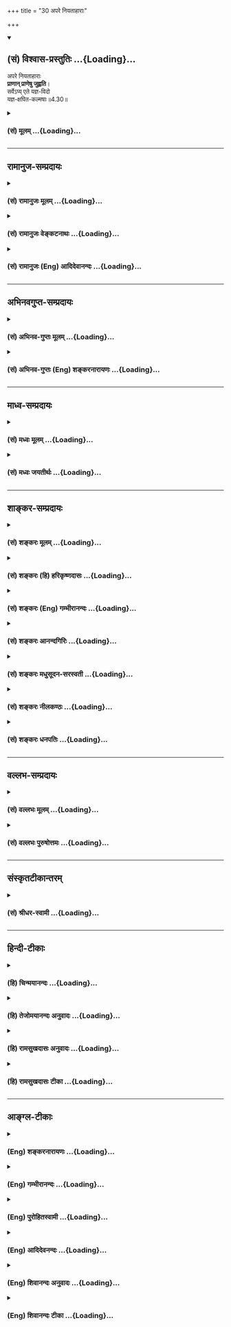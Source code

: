 +++
title = "30 अपरे नियताहाराः"

+++
<div class="js_include" newlevelforh1="2" title="(सं) विश्वास-प्रस्तुतिः" unfilled url="/purANam_vaiShNavam/mahAbhAratam/06-bhIShma-parva/03-bhagavad-gItA-parva/saMskRtam/vishvAsa-prastutiH/04_jnAna-yogaH_brahmArp/30_apare_niyatAhArAH.md">
<details open><summary><h2>(सं) विश्वास-प्रस्तुतिः ...{Loading}...</h2></summary>

अपरे नियताहाराः  
**प्राणान् प्राणेषु जुह्वति**।  
सर्वेऽप्य् एते यज्ञ-विदो  
यज्ञ-क्षपित-कल्मषाः॥4.30॥
</details>
</div>
<div class="js_include collapsed" newlevelforh1="3" title="(सं) मूलम्" unfilled url="/purANam_vaiShNavam/mahAbhAratam/06-bhIShma-parva/03-bhagavad-gItA-parva/saMskRtam/mUlam/04_jnAna-yogaH_brahmArp/30_apare_niyatAhArAH.md">
<details><summary><h3>(सं) मूलम् ...{Loading}...</h3></summary>

अपरे नियताहाराः प्राणान्प्राणेषु जुह्वति।  
सर्वेऽप्येते यज्ञविदो यज्ञक्षपितकल्मषाः।।4.30।।
</details>
</div>


_________________
## रामानुज-सम्प्रदायः
<div class="js_include collapsed" newlevelforh1="3" title="(सं) रामानुजः मूलम्" unfilled url="/purANam_vaiShNavam/mahAbhAratam/06-bhIShma-parva/03-bhagavad-gItA-parva/saMskRtam/rAmAnujaH/mUlam/04_jnAna-yogaH_brahmArp/30_apare_niyatAhArAH.md">
<details><summary><h3>(सं) रामानुजः मूलम् ...{Loading}...</h3></summary>

।।4.30।।**अपरे** कर्मयोगिनः प्राणायामेषु निष्ठां कुर्वन्ति। ते च
त्रिविधाः पूरकरेचककुम्भकभेदेन। **अपानेजुह्वति प्राणम्** इति पूरकः
**प्राणे अपानम्** इति रेचकः **प्राणापानगती रुद्ध्वा प्राणान् प्राणेषु
जुह्वति** इति कुम्भकः। प्राणायामपरेषु त्रिषु अपि अनुषज्यते **नियताहारा**
इति। द्रव्ययज्ञप्रभृतिप्राणायामपर्यन्तेषु कर्मयोगभेदेषु स्वसमीहितेषु
प्रवृत्ता एते सर्वेसहयज्ञैः प्रजाः सृष्ट्वा (गीता 3।10) इति
अभिहितमहायज्ञपूर्वकनित्यनैमित्तिककर्मरूपयज्ञविदः तन्निष्ठाः तत एव
क्षपितकल्मषाः।

</details>
</div>
<div class="js_include collapsed" newlevelforh1="3" title="(सं) रामानुजः वेङ्कटनाथः" unfilled url="/purANam_vaiShNavam/mahAbhAratam/06-bhIShma-parva/03-bhagavad-gItA-parva/saMskRtam/rAmAnujaH/venkaTanAthaH/04_jnAna-yogaH_brahmArp/30_apare_niyatAhArAH.md">
<details><summary><h3>(सं) रामानुजः वेङ्कटनाथः ...{Loading}...</h3></summary>

  
  
।।4.30।। किमेतेषामुच्चावचकर्मयोगभेदनिष्ठानां अवान्तरफलभेदोऽस्ति किं
प्राणायामनिष्ठानां यज्ञादिकं त्याज्यं इति शङ्काद्वयं निराक्रियते
सर्वेऽपीति श्लोकेन। स्वसमीहितेष्विति वचनादविशिष्टफलतया विकल्पे न्याय्ये
तत्तत्सामर्थ्याद्यनुसारिणी स्वेच्छैव हि विशेषनियामिकेति सूचितम्।
सामान्यस्य यज्ञशब्दस्य
असङ्कोचप्रदर्शनायसहयज्ञैरित्यादिकमुक्तम्। यज्ञक्षपितकल्मषाःयज्ञशिष्टामृतभुजः
इत्याभ्यांयज्ञशिष्टाशिनः सन्तो मुच्यन्ते सर्वकिल्बिषैः 3।13
इत्यादिप्रागुक्तप्रत्यभिज्ञानात्तत्प्रकरणे च यज्ञशिष्टाशनस्य
शरीरयात्रार्थत्वप्रपञ्चनात् तत्स्मरणायोक्तंयज्ञशिष्टामृतेन शरीरधारणं
कुर्वन्त एवेति। प्राणायामादिषु निष्ठावतामपि नित्यत्वादिना
यज्ञादिकमवश्यकार्यमित्यपि सिद्धम्। एवकारेण नैवंविधशरीरधारणादिव्यापार
आत्मावलोकनविरोधी किन्तूपयुक्त इत्यभिप्रेतम्। व्यापृता इति अन्यथा व्यापार
एवाशक्य इति भावः। ब्रह्मैव तेन गन्तव्यम् 4।24 इति
पूर्वव्याख्याततुल्यार्थत्वादुपसंहारस्थं सनातनं ब्रह्म यान्तीत्येतदपि
व्याख्यातम्।  
  

</details>
</div>
<div class="js_include collapsed" newlevelforh1="3" title="(सं) रामानुजः (Eng) आदिदेवानन्दः" unfilled url="/purANam_vaiShNavam/mahAbhAratam/06-bhIShma-parva/03-bhagavad-gItA-parva/saMskRtam/rAmAnujaH/english/AdidevAnandaH/04_jnAna-yogaH_brahmArp/30_apare_niyatAhArAH.md">
<details><summary><h3>(सं) रामानुजः (Eng) आदिदेवानन्दः ...{Loading}...</h3></summary>

4.29 - 4.30 Other Karma Yogins are devoted to the practice of breath control. They are of three types because of the differences in inhalation, exhalation and stoppage of breath. Puraka (inhalation) is that in which the inward breath is sacrificed in the outward breath.
Recaka (exhalation) is that when the outward breath is sacrificed in the inward breath. Kumbhaka (stoppage of breath) is that when the flow of both inward and outward breaths is stopped. The clause, restricting of diet, applies to all the three types of persons devoted to the control of breath. All these, according to their liking and capacity are engaged in performing the various kinds of Karma Yoga beginning from the sacrifice of material objects to the control of breath. They know and are devoted to sacrifices comprising obligatory and occasional rituals preceded by the performance of 'the great sacrifices'
(Panca-Maha-Yajna), as alluded to in 'Creating men along with the sacrifices' (3.10). Because of this only, their sins are done away with.
Those who are engaged in Karma Yoga by sustaining their bodies only by the ambrosia of sacrificial remains will go to the eternal Brahman. 'Go to Brahman' here means realise the self which has Brahman for Its soul.

</details>
</div>


_________________
## अभिनवगुप्त-सम्प्रदायः
<div class="js_include collapsed" newlevelforh1="3" title="(सं) अभिनव-गुप्तः मूलम्" unfilled url="/purANam_vaiShNavam/mahAbhAratam/06-bhIShma-parva/03-bhagavad-gItA-parva/saMskRtam/abhinava-guptaH/mUlam/04_jnAna-yogaH_brahmArp/30_apare_niyatAhArAH.md">
<details><summary><h3>(सं) अभिनव-गुप्तः मूलम् ...{Loading}...</h3></summary>

।।4.29 4.30।। एवं द्रव्ययज्ञः तपोयज्ञो योगयज्ञश्चोक्तलक्षणाः।
स्वाध्यायज्ञानयज्ञाश्च ये ते संप्रति लक्ष्यन्ते अपाने इति। अपरे इति।
प्राणम् उदयमानं +++(N उदीयमानम्)+++ नादं +++(S omit नादम्)+++
प्रणवादिमात्रालयान्तम् अपाने अस्तं याति स्वानन्दान्तः प्रवेशात्मनि
जुह्वति इति पिण्डस्थैर्यात्मा स्वाध्यायः। शिष्यात्मना च नयानयग्रहणाय
केचिदस्तं यान्तम् उदी(द) यमाने संवेश्य तदेकीकारेण अपवर्गदानात्+++(S
अपवर्गात्)+++ आत्मनि शिष्यात्मनि च शोधनबोधनप्रवेशनयोजनरूपे स्वाध्याययज्ञे
+++(S N स्वाध्यायज्ञाने)+++ स्वपरानन्दमये प्रतिष्ठितमनसः। अत एव पूरकः
प्रथममुक्तः चरमं रेचकः। प्रथमेन च पादेन +++(N भागेन)+++ विषयभोगान्तर्मुखीकरणं
द्वितीयेन महाविदेहधारणाक्रमाद्विषयग्रहणाय निस्सरणं +++(N विसारणम्)+++
ध्वन्यते। अतश्च स्वाध्याययज्ञेभ्यो न अन्ये ज्ञानयज्ञाः। एत
एवोक्तव्यापारपरिशीलनावशपरिपूरितस्वात्मशिष्यात्ममनोरथाः द्वे अप्येते गती
निरुध्य आहारं विषयभोगात्मकं नियम्य प्राणान् सकलचित्तवृत्त्युदयान्
प्राणेषु परनिरानन्दोल्लासेषु जुह्वति कुंभकप्रशान्त्या अर्पयन्ति +++(S omits
अर्पयन्ति)+++। सर्वे चैते द्रव्ययज्ञात् प्रभृति ज्ञानयज्ञान्तं यज्ञस्य
तत्त्वज्ञाः तेनैव च क्षपितकल्मषाः समूलोन्मूलितभेदवासनामयमहामोहाः।

</details>
</div>
<div class="js_include collapsed" newlevelforh1="3" title="(सं) अभिनव-गुप्तः (Eng) शङ्करनारायणः" unfilled url="/purANam_vaiShNavam/mahAbhAratam/06-bhIShma-parva/03-bhagavad-gItA-parva/saMskRtam/abhinava-guptaH/english/shankaranArAyaNaH/04_jnAna-yogaH_brahmArp/30_apare_niyatAhArAH.md">
<details><summary><h3>(सं) अभिनव-गुप्तः (Eng) शङ्करनारायणः ...{Loading}...</h3></summary>

4.29-30 Apane etc. Apare etc. Prana (1st) : the arising one i.e., the
nada which has, as its end, that one where the first syllabic instance
of Pranava dissolves. Into the apana : into what sets down, and is of
the nature of entering inot the Svananda. They offer : Thus is the
svadhyaya of the nature of the firmness of the body is described. What
sets down, some \[sages\] established on what rises up, so that the
pupil's self (mind) may learn the processes of sending out and drawing
in \[the vital airs\]. By \[thus\] uniting these two, they bestow
emanciaption on their own Self and on the Self of the pupils; and they,
on that account, remain with their mind firmly established on the
svadhyaya-sacrifice full of Svananda (i.e., Nijananda) and Parananda - a
svadhyaya of the nature of examining, enlightening, entering and uniting
\[the prana nad apana\] in their own Self and in the Self of the pupils.
That is why the process of filling \[the vital air\] in has been first
mentioned; and the process of emptying the same out at the last.
Further, the process of the inward turning of the act of enjoying
objects, is suggested by the first arter of the verse (29), and by the
second arter the act of coming out for enjoying the objects through the
process of having the supreme state-of-bodylessness. Therefore, the
performers of the sacrifice of wisdom are not different from the
performers of the svadhyaya-sacrifice. The same sages have the desries
of their own and of their pupils fulfilled on account of their thorough
practice of the said activity; control both the said paths, restrict
their food viz., enjoyment of objects; and offer pranas into the pranas,
i.e, they offer, by means of the ietude at the stage of stopping \[the
vital air\], the rising of all the mental modifications into the
splendour of rising waves of Parananda and Nirananda. All these persons
know the truth (or nature) of hte sacrifices, starting from the
material-sacrifice upto the wisdom-sacrifice; only by that means they
have eradicated their sins; that is to say, they have uprooted the
mighty delusion with its roots, made of mental impressions of duality.

</details>
</div>


_________________
## माध्व-सम्प्रदायः
<div class="js_include collapsed" newlevelforh1="3" title="(सं) मध्वः मूलम्" unfilled url="/purANam_vaiShNavam/mahAbhAratam/06-bhIShma-parva/03-bhagavad-gItA-parva/saMskRtam/madhvaH/mUlam/04_jnAna-yogaH_brahmArp/30_apare_niyatAhArAH.md">
<details><summary><h3>(सं) मध्वः मूलम् ...{Loading}...</h3></summary>

।।4.30 4.31।। नियताहारत्वेनैव प्राणशोषात्प्राणान् प्राणेषु जुह्वति।
यच्छेद्वाङ्मनसी प्राज्ञः कठ.3।13 इत्यादिश्रुत्युक्तप्रकारेण वा। अन्यदपि
ग्रन्थान्तरे सिद्धम्। यदस्याल्पाशनं तेन प्राणाः प्राणेषु वै हुताः इति।

</details>
</div>
<div class="js_include collapsed" newlevelforh1="3" title="(सं) मध्वः जयतीर्थः" unfilled url="/purANam_vaiShNavam/mahAbhAratam/06-bhIShma-parva/03-bhagavad-gItA-parva/saMskRtam/madhvaH/jayatIrthaH/04_jnAna-yogaH_brahmArp/30_apare_niyatAhArAH.md">
<details><summary><h3>(सं) मध्वः जयतीर्थः ...{Loading}...</h3></summary>

।।4.30 4.31।। अपरे नियत इत्यत्र प्राणानां प्राणेषु कीदृशो होमः
नियताहारत्वस्य कथं तत्रोपयोगः इत्यत आह **नियते**ति।
प्राणशोषादिन्द्रियवृत्तीनां वृत्तिमत्त्विन्द्रियेषु
सङ्कोचाज्जुह्वतीत्युच्यत इति शेषः। एवशब्देन श्रोत्रादीनीत्यतो भेदं
दर्शयति। तत्र प्रत्याहारेणात्र नियताहारत्वेनेति। प्राणनित्यादिकं
प्रकारान्तरेण व्याचष्टे **यच्छेदि**ति। वाग्वाचं मनसि यच्छेत्। तन्नियतां
ध्यायेत् अवराणामिन्द्रियदेवतानां उत्तमेन्द्रियदेवतानियतत्वचिन्तनं
प्रकारार्थः। वा प्राणानां प्राणेषु होम इति शेषः। अस्मिन्पक्षे नियताहार
इति पृथक् यज्ञो ज्ञातव्यः। इदमेवास्तु व्याख्यानं श्रौतत्वात्किं
पूर्वेणेत्यत आह **अन्यदपी**ति।

</details>
</div>


_________________
## शाङ्कर-सम्प्रदायः
<div class="js_include collapsed" newlevelforh1="3" title="(सं) शङ्करः मूलम्" unfilled url="/purANam_vaiShNavam/mahAbhAratam/06-bhIShma-parva/03-bhagavad-gItA-parva/saMskRtam/shankaraH/mUlam/04_jnAna-yogaH_brahmArp/30_apare_niyatAhArAH.md">
<details><summary><h3>(सं) शङ्करः मूलम् ...{Loading}...</h3></summary>

।।4.30।। **अपरे नियताहाराः** नियतः परिमितः आहारः येषां ते नियताहाराः
सन्तः **प्राणान्** वायुभेदान् **प्राणेषु** एव **जुह्वति** यस्य यस्य
वायोः जयः क्रियते इतरान् वायुभेदान् तस्मिन् तस्मिन् जुह्वति ते तत्र
प्रविष्टा इव भवन्ति। **सर्वेऽपि एते यज्ञविदः यज्ञक्षपितकल्मषाः** यज्ञैः
यथोक्तैः क्षपितः नाशितः कल्मषो येषां ते यज्ञक्षपितकल्मषाः।। एवं यथोक्तान्
यज्ञान् निर्वर्त्य

</details>
</div>
<div class="js_include collapsed" newlevelforh1="3" title="(सं) शङ्करः (हि) हरिकृष्णदासः" unfilled url="/purANam_vaiShNavam/mahAbhAratam/06-bhIShma-parva/03-bhagavad-gItA-parva/saMskRtam/shankaraH/hindI/harikRShNadAsaH/04_jnAna-yogaH_brahmArp/30_apare_niyatAhArAH.md">
<details><summary><h3>(सं) शङ्करः (हि) हरिकृष्णदासः ...{Loading}...</h3></summary>

।।4.30।। तथा अन्य कितने ही नियताहारी अर्थात् जिनका आहार नियमित किया हुआ
है ऐसे परिमित भोजन करनेवाले प्राणोंको यानी वायुके भिन्नभिन्न भेदोंको
प्राणोंमें ही हवन किया करते हैं। भाव यह है कि वे जिसजिस वायुको जीत लेते
हैं उसीमें वायुके दूसरे भेदोंको हवन कर देते हैं यानी वे सब वायुभेद उसमें
विलीनसे हो जाते हैं। ये सभी पुरुष यज्ञोंको जाननेवाले और यज्ञोंद्वारा
निष्पाप हो गये होते हैं अर्थात् उपर्युक्त यज्ञोंद्वारा जिनके सब पाप नष्ट
हो गये हैं वे यज्ञक्षपितकल्मष कहलाते हैं।

</details>
</div>
<div class="js_include collapsed" newlevelforh1="3" title="(सं) शङ्करः (Eng) गम्भीरानन्दः" unfilled url="/purANam_vaiShNavam/mahAbhAratam/06-bhIShma-parva/03-bhagavad-gItA-parva/saMskRtam/shankaraH/english/gambhIrAnandaH/04_jnAna-yogaH_brahmArp/30_apare_niyatAhArAH.md">
<details><summary><h3>(सं) शङ्करः (Eng) गम्भीरानन्दः ...{Loading}...</h3></summary>

4.30 Besides, apare, others; niyata-aharah, having their food regulated;
juhvati, offer; pranan, the vital forces, the different kinds of vital
forces; pranesu, in the vital forces themselves. Whichever function of
the vital forces is brought under control, in it they offer the other
functions. These latter become, as it were, merged in the former. Sarve
api, all; of ete, them; yajna-vidah, are knowers of the sacrifice; and
yajna-ksapita-kamasah, have their sins destroyed by the sacrifices as
mentioned above. After accomplishing the above-mentioned sacrifices,

</details>
</div>
<div class="js_include collapsed" newlevelforh1="3" title="(सं) शङ्करः आनन्दगिरिः" unfilled url="/purANam_vaiShNavam/mahAbhAratam/06-bhIShma-parva/03-bhagavad-gItA-parva/saMskRtam/shankaraH/AnandagiriH/04_jnAna-yogaH_brahmArp/30_apare_niyatAhArAH.md">
<details><summary><h3>(सं) शङ्करः आनन्दगिरिः ...{Loading}...</h3></summary>

।।4.30।। प्राणापानयोर्गती श्वासप्रश्वासौ निरुध्य किं
कुर्वन्तीत्यपेक्षायामाह **किञ्चेति।** प्राणापानगतिनिरोधरूपं कुम्भकं
कृत्वा पुनःपुनर्वायुजयं कुर्वन्तीत्यर्थः। आहारस्य परिमितत्वं
हितत्वमेध्यत्वोपलक्षणार्थम्। प्राणानां प्राणेषु होममेव विभजते
**यस्येति।** जितेषु वायुभेदेष्वजितानां तेषां होमप्रकारं प्रकटयति **ते
तत्रेति।** प्रकृतान्यज्ञानुपसंहरति **सर्वेऽपीति।**

</details>
</div>
<div class="js_include collapsed" newlevelforh1="3" title="(सं) शङ्करः मधुसूदन-सरस्वती" unfilled url="/purANam_vaiShNavam/mahAbhAratam/06-bhIShma-parva/03-bhagavad-gItA-parva/saMskRtam/shankaraH/madhusUdana-sarasvatI/04_jnAna-yogaH_brahmArp/30_apare_niyatAhArAH.md">
<details><summary><h3>(सं) शङ्करः मधुसूदन-सरस्वती ...{Loading}...</h3></summary>

।।4.30।। तदेवमुक्तानां द्वादशधा यज्ञविदां फलमाह यज्ञान्विदन्ति जानन्ति
विन्दन्ति लभन्ते वेति यज्ञविदो यज्ञानां ज्ञातारः कर्तारश्च। यज्ञैः
पूर्वोक्तैः क्षपितं नाशितं कल्मषं पापं येषां ते यज्ञक्षपितकल्मषाः।
यज्ञान्कृत्वाऽवविष्टे कालेऽन्नममृतशब्दवाच्यं भुञ्जत इति
यज्ञशिष्टामृतभुजः। ते सर्वेऽपि सत्त्वशुद्धिज्ञानप्राप्तिद्वारेण यान्ति
ब्रह्म सनातनम्। नित्यं संसारान्मुच्यन्त इत्यर्थः।

</details>
</div>
<div class="js_include collapsed" newlevelforh1="3" title="(सं) शङ्करः नीलकण्ठः" unfilled url="/purANam_vaiShNavam/mahAbhAratam/06-bhIShma-parva/03-bhagavad-gItA-parva/saMskRtam/shankaraH/nIlakaNThaH/04_jnAna-yogaH_brahmArp/30_apare_niyatAhArAH.md">
<details><summary><h3>(सं) शङ्करः नीलकण्ठः ...{Loading}...</h3></summary>

।।4.30।। द्वादशं यज्ञमाह **अपरे इति।** नियतो निगृहीत आहारो विषयभोगो
यैस्ते नियताहाराः वैराग्यादिमन्तः प्राणान्। अत्र समनस्कानीन्द्रियाणि
प्राणशब्देन गृह्यन्ते। तान्प्राणेषु
मनश्चित्ताहंकारेष्वन्तःकरणवृत्तिभेदेषु। बुद्धेः प्राग्गृहीतत्वादग्रहणम्।
जुह्वति प्रविलापयन्ति। इन्द्रियाणि संकल्पात्मके मनसि संहृत्य मनोऽपि
स्मरणात्मके चित्ते संहृत्य तदप्यहंकारे संहरन्ति। स
चाभिमानरूपोऽहंकारोऽभिमन्तव्याभावात्स्वयमेव दग्धेन्धनानलवद्विलीयते। तत्र
येषां समाधिबुद्धिरस्ति ते आभिमानिका बुद्धियोगिभ्यः पूर्वोक्तेभ्यो
निकृष्टाः। अतएव एतान्प्रकृत्योक्तं वायवीयेसहस्रं त्वाभिमानिकाः इति।
सहस्रं मन्वन्तराणीत्यनुषङ्गः। भौतिकस्तु योगोऽत्र नोक्तः।
यदनुष्ठातॄन्प्रकृत्य तत्रैवोक्तंभौतिकास्तु शतं पूर्णम् इति। अत्रापि शतं
मन्वन्तराणात्यनुषञ्जनीयम्। सर्वेऽप्येते यज्ञविदो यज्ञलब्धारो यज्ञेन
क्षपितं कल्मषं येषां ते तथाविधा भवन्ति सर्वे यज्ञाः कल्मषक्षयायैव भवन्ति
न पुनः साक्षान्मोक्षायेत्यर्थः।

</details>
</div>
<div class="js_include collapsed" newlevelforh1="3" title="(सं) शङ्करः धनपतिः" unfilled url="/purANam_vaiShNavam/mahAbhAratam/06-bhIShma-parva/03-bhagavad-gItA-parva/saMskRtam/shankaraH/dhanapatiH/04_jnAna-yogaH_brahmArp/30_apare_niyatAhArAH.md">
<details><summary><h3>(सं) शङ्करः धनपतिः ...{Loading}...</h3></summary>

।।4.30।। द्वादशयज्ञमाह **अपर इति।** नियतः परिमित आहारो येषां ते
नियताहाराः सन्तः प्राणानजितान्वायुभेदान् प्राणेषु जितेषु वायुभेदेषु
जुह्वति। तेऽजिता अपि तत्र प्रविष्टा जिता इव भवन्तीत्यर्थः। यत्तु अपरे
त्वाहारसंकोचमभ्यसन्तः स्वयमेव जीर्यमाणेष्विन्द्रियेषु
तत्तदिन्द्रियवृत्तिलयं होमं भावयन्तीत्यर्थः। यद्वाअपाने जुह्वति प्राणं
प्राणेऽपानं तथापरे इत्यनेन पूरकरेचकयोरावर्तमानयोर्हंसः सोहमित्यनुलोमतः
प्रतिलोमतश्चाभिव्यज्यमानाऽजपामन्त्रेण तत्त्वंपदार्थैक्यं व्यतिहारेण
भावयन्तीत्यर्थः। प्राणापानगती इत्यनेन तु श्लोकेन प्राणायामयज्ञाः अपने
कल्प्यन्ते तत्रायमर्थः द्वौ भागौ पूरयेदन्नैस्तोयेनैकं प्रपूरयेत्।
मारुतस्य प्रचारार्थ चतुर्थमवशेष्येत्।। इत्येवमुक्तो नियतः आहारो येषां ते
कुम्भकेन प्राणापानगती रुद्ध्वा प्राणायामपरायणाः सन्तः प्राणानिन्द्रियाणि
प्राणेषु जुह्वति। कुम्भके सर्वे प्राणा एकीभवन्ति तत्रैव
लीयमानेष्विन्द्रियेषु होमं भावयन्तीति भाष्यविरुद्धं
व्याचख्युस्तदुपेक्ष्यम्।
प्रसिद्धार्थपरित्यागबीजभूतानुपपत्त्याद्यनुपलब्ध्या
श्रोत्रादीन्द्रिहोमस्य प्रत्याहाररुपेष्वग्निषूक्तत्वेन च पक्षान्तरे
श्लोकोत्तरार्धस्य सत्यपि संभवे स्वपूर्वार्धेनान्वयं
विहायापरपूर्वार्धेनान्वयस्यान्याय्यत्वेन
पूरकरेचकयोरित्यादिग्रन्थस्याक्षरार्थत्वाभावेन च पूरकरेचककुम्भकरुपं
प्राणायामं कुर्वन्तीति भाष्योक्तस्यैव सम्यक्त्वात्। एतेन
प्राणानिन्द्रियाणीत्याद्यापि प्रत्युक्तम् लोकाप्रसिद्धार्थकल्पनापत्तेः।
अतएव प्राणेषु बाह्याभ्यन्तरकुम्भकाभ्यासनिगृहीतेषु प्राणान्
ज्ञानेन्द्रियकर्मेन्द्रियरुपान् जुह्वति चतुष्कुम्भकाभ्यासेन
विलापयन्तीत्यर्थ इत्यपास्तम्। इन्द्रियाणि जुह्वती युक्त्या
इन्द्रियनिरोधयज्ञस्याप्युपलब्ध्या प्राणायामयज्ञमाह सार्धेनेति
स्वोक्तिविरोधाच्च। यदपि नियताहारा वैराग्यादिमन्तः प्राणानत्र
समनस्कानीन्द्रियाणि प्राणशब्देन गृह्यन्ते। द्वितीयान्तप्राणशब्देन
श्रोत्रादीनि वागादीनि च गृह्यन्ते तान्प्राणान्प्राणेषु
समनश्चित्ताहंकारेष्वन्तःकरणवृत्तिभेदेषु जुह्वति प्रविलापयन्ति।
इन्द्रियाणि संकल्पात्मके मनसि संहृत्य मनोऽपि स्मरणात्मके चित्ते संहृत्य
तदप्यहंकारे संहरन्ति स चाभिमानरुपोऽहंकारोऽभिमन्तव्याभावात्स्वयमेव
दग्धेन्धनानलवद्विलीयत इत्यन्ये। तदप्यसमञ्जसम्।
लोकाप्रसिद्धार्थकल्पनादिदोषस्यात्रापि तुल्यत्वादितिदिक्। एते सर्वेऽपि
यज्ञविदो यज्ञानां ज्ञातारः कर्तारश्च यज्ञैर्यथोक्तैः क्षपिता नाशिताः
कल्मषाः पापानि येषां ते।

</details>
</div>


_________________
## वल्लभ-सम्प्रदायः
<div class="js_include collapsed" newlevelforh1="3" title="(सं) वल्लभः मूलम्" unfilled url="/purANam_vaiShNavam/mahAbhAratam/06-bhIShma-parva/03-bhagavad-gItA-parva/saMskRtam/vallabhaH/mUlam/04_jnAna-yogaH_brahmArp/30_apare_niyatAhArAH.md">
<details><summary><h3>(सं) वल्लभः मूलम् ...{Loading}...</h3></summary>

।।4.30 4.31।। अपरे तु आहारतर्पणप्राणानेव (वृत्तीः) प्राणेषु विलापयन्ति
इति संयताहाराः। अन्यथौदरीयसर्वभागपूरणे रोधो योगश्च न स्यात्। तदर्थं
प्रारीप्सूनामाहारो नियन्तव्य एव। एते सर्वे यज्ञविदस्तेन च निष्कलमषाः
स्वाधिकारागतं यज्ञशिष्टममृतं च भुञ्जत इति तथा ते सर्वे सनातनं नित्यं
ब्रह्म साक्षात् परम्परया च यान्ति। तदकरणे दोषदर्शनेन व्यतिरेचयति
नायमिति। अयमल्पानन्दोऽपि लोको देहो वाऽयज्ञस्य न भवति ततोऽन्यो दिव्यस्तु
कुतः इति कर्त्तव्यता बोधिता। अपरं च दर्शनप्रकारः प्रसङ्गादुक्तः।
ब्रह्मज्ञानिनाऽपि सर्वसन्न्यासतो ब्रह्मयज्ञाभिधः क्रियते इतिन हि
कश्चित्क्षणमपि जातु तिष्ठति 3।5 इति समर्थितम्।

</details>
</div>
<div class="js_include collapsed" newlevelforh1="3" title="(सं) वल्लभः पुरुषोत्तमः" unfilled url="/purANam_vaiShNavam/mahAbhAratam/06-bhIShma-parva/03-bhagavad-gItA-parva/saMskRtam/vallabhaH/puruShottamaH/04_jnAna-yogaH_brahmArp/30_apare_niyatAhArAH.md">
<details><summary><h3>(सं) वल्लभः पुरुषोत्तमः ...{Loading}...</h3></summary>

  
  
।।4.30।। अपरे योगिनो नियताहाराः नियमितभोजनाःद्वौ भागौ
पूरयेदन्नैस्तोयेनैकं च पूरयेत्। मारुतस्य प्रचारार्थं चतुर्थमवशेषयेत्
इत्युक्तम्। तथाप्यन्तःकरणशुद्ध्यर्थं
देहस्थितिमात्ररूपभगवत्प्रसादैकभोक्तारः प्राणान् लौकिकान्
प्राणेष्वाधिदैविकेषु भगवदुपयोग्येषु जुह्वति। सर्वेऽप्येते
सार्द्धपञ्चश्लोकोक्ताः यज्ञविदः यज्ञस्वरूपज्ञाः। यज्ञक्षपितकल्मषाः
स्वस्वाधिकारकृतस्वयज्ञेन दूरीकृतं मत्स्मरणप्रतिबन्धकात्मकं कल्मषं यैस्ते
दूरीकृतकल्मषा भवन्तीति शेषः।  
  

</details>
</div>


_________________
## संस्कृतटीकान्तरम्
<div class="js_include collapsed" newlevelforh1="3" title="(सं) श्रीधर-स्वामी" unfilled url="/purANam_vaiShNavam/mahAbhAratam/06-bhIShma-parva/03-bhagavad-gItA-parva/saMskRtam/shrIdhara-svAmI/04_jnAna-yogaH_brahmArp/30_apare_niyatAhArAH.md">
<details><summary><h3>(सं) श्रीधर-स्वामी ...{Loading}...</h3></summary>

।।4.30।। किंच **अपर इति।** अपरे त्वाहारसंकोचमभ्यस्यन्तः स्वयमेव
जीर्यमाणेष्विन्द्रियेषु तत्तदिन्द्रियवृत्तिलयं होमं भावयन्तीत्यर्थः।
यद्वा अपाने जुह्वति प्राणं प्राणेऽपानं तथा परे इत्यनेन
पूरकरेचकयोरावर्त्यमानयोर्हंसः सोहमित्यनुलोमतः
प्रतिलोमतश्चाभिव्यज्यमानेनाऽजपामन्त्रेण तत्त्वंपदार्थैक्यं व्यतिहारेण
भावयन्तीत्यर्थः। तदुक्तं योगशास्त्रेसकारेण बहिर्याति हकारेण विशेत्पुनः।
प्राणस्तत्र स एवाहं हंस इत्यनुचिन्तयेत् इति। प्राणापानगती रुद्ध्वेत्यनेन
तु श्लोकेन प्राणायामयज्ञा अपरैः कथ्यन्ते तत्रायमर्थःद्वौ भागौ
पूरयेदन्नैस्तोयेनैकं प्रपूरयेत्। मारुतस्य प्रचारार्थं चतुर्थमवशेषयेत्।।
इत्येवमादिवचनोक्तो नियत आहारो येषां ते। कुम्भकेन प्राणापानगती रुद्ध्वा
प्राणायामपरायणाः सन्तः प्राणानिन्द्रियाणि प्राणेषु जुह्वति। कुम्भके हि
सर्वे प्राणा एकीभवन्तीति तत्रैव लीयमानेष्विन्द्रियेषु होमं
भावयन्तीत्यर्थः। तदुक्तं योगशास्त्रेयथा यथा सदाभ्यासान्मनसः स्थिरता
भवेत्। वायुवाक्कायदृष्टीनां स्थिरता च तथा तथा।। इति। तदेवमुक्तानां
द्वादशानां यज्ञविदां फलमाह **सर्व इति।** यज्ञान्विदन्ति लभन्त इति
यज्ञविदः। यज्ञज्ञा इति वा। यज्ञैः क्षपितं नाशितं कल्मषं यैस्ते।

</details>
</div>


_________________
## हिन्दी-टीकाः
<div class="js_include collapsed" newlevelforh1="3" title="(हि) चिन्मयानन्दः" unfilled url="/purANam_vaiShNavam/mahAbhAratam/06-bhIShma-parva/03-bhagavad-gItA-parva/hindI/chinmayAnandaH/04_jnAna-yogaH_brahmArp/30_apare_niyatAhArAH.md">
<details><summary><h3>(हि) चिन्मयानन्दः ...{Loading}...</h3></summary>

।।4.30।। कुछ ऐसे साधक होते हैं जो आहार संयम के द्वारा कामक्रोधादि से
उत्पन्न मन की उत्तेजनाओं को संयमित करने का अभ्यास करते हैं। भारत में
आहार संयम की विधि अपरिचित और नई नहीं है। प्राचीन ऋषियों को अन्न के पोषक
तत्त्वों के विषय में पूर्ण ज्ञान था। इतना ही नहीं बल्कि उन्होंने समाज के
विभिन्न स्तर के व्यक्तियों के स्वभाव एवं कार्यों के लिए उपयुक्त
शाकसब्जियों तथा धान्यों का भी वैज्ञानिक पद्धति से वर्गीकरण किया था। केवल
विचार ही नहीं वरन् उन्होंने प्रयोग करके यह दर्शाया भी था कि आहार संयम के
द्वारा किस प्रकार मनुष्य अपने गुणों तथा व्यवहार को परिष्कृत करके
सांस्कृतिक उन्नति कर सकता है। यज्ञविद शब्द से तात्पर्य उन साधकों से है जो
उपर्युक्त साधनों को समझ कर उनमें से सभी अथवा कुछ साधनों का ही अभ्यास
निस्वार्थ भावना से करते हैं। ऐसे ही लोग इनसे लाभान्वित होंगे। यहां ध्यान
देने योग्य बात यह है कि इस श्लोक में स्पष्ट कहा गया है कि यज्ञ के द्वारा
मनुष्य पापमुक्त होगा और न कि इनसे सीधे ही परमात्मा की प्राप्ति
होगी। देहादि अनात्म पदार्थों के साथ तादात्म्य से उत्पन्न अहंका देह तथा
बाह्य विषयों में आसक्त हुआ अनेक प्रकार के संकल्प करता रहता है। इन
संकल्पों के अनुरूप ही कर्म और फलोपभोग से वासनायें उत्पन्न होती हैं जो
सदैव मनुष्य को विषयों में प्रवृत्त करती हैं। यही पाप है जो मनुष्य को पशु
के स्तर तक गिरा देता है। उपर्युक्त यज्ञों के अनुष्ठान से न केवल विद्यमान
वासनायें नष्ट होती हैं वरन् नवीन विनाशकारी वासनायें भी नहीं उत्पन्न
होती। संक्षेप में निष्कर्ष निकलता है कि ये समस्त यज्ञ साध्य न होकर
अन्तकरण की शुद्धि के साधनमात्र हैं। चित्त शुद्ध होने पर निदिध्यासन के
अभ्यास से ही परमात्मा की प्राप्ति होती है। अनेक साधक लोग अज्ञानवश किसी
एक विशेष साधना में ही इतना आसक्त हो जाते हैं कि उनकी आगे की प्रगति
अवरुद्ध हो जाती है। इन सभी यज्ञों में पुरुषार्थ अर्थात् स्वयं का प्रयत्न
अत्यन्त आवश्यक है। भगवान् कहते हैं

</details>
</div>
<div class="js_include collapsed" newlevelforh1="3" title="(हि) तेजोमयानन्दः अनुवादः" unfilled url="/purANam_vaiShNavam/mahAbhAratam/06-bhIShma-parva/03-bhagavad-gItA-parva/hindI/tejomayAnandaH/anuvAdaH/04_jnAna-yogaH_brahmArp/30_apare_niyatAhArAH.md">
<details><summary><h3>(हि) तेजोमयानन्दः अनुवादः ...{Loading}...</h3></summary>

।।4.30।। दूसरे नियमित आहार करने वाले (साधक जन) प्राणों को प्राणों में
हवन करते हैं। ये सभी यज्ञ को जानने वाले हैं, जिनके पाप यज्ञ के द्वारा
नष्ट हो चुके हैं।।

</details>
</div>
<div class="js_include collapsed" newlevelforh1="3" title="(हि) रामसुखदासः अनुवादः" unfilled url="/purANam_vaiShNavam/mahAbhAratam/06-bhIShma-parva/03-bhagavad-gItA-parva/hindI/rAmasukhadAsaH/anuvAdaH/04_jnAna-yogaH_brahmArp/30_apare_niyatAhArAH.md">
<details><summary><h3>(हि) रामसुखदासः अनुवादः ...{Loading}...</h3></summary>

।।4.29 -- 4.30।। दूसरे कितने ही प्राणायामके परायण हुए योगीलोग अपानमें
प्राणका पूरक करके, प्राण और अपानकी गति रोककर फिर प्राणमें अपानका हवन
करते हैं; तथा अन्य कितने ही नियमित आहार करनेवाले प्राणोंका प्राणोंमें
हवन किया करते हैं। ये सभी साधक यज्ञोंद्वारा पापोंका नाश करनेवाले और
यज्ञोंको जाननेवाले हैं।

</details>
</div>
<div class="js_include collapsed" newlevelforh1="3" title="(हि) रामसुखदासः टीका" unfilled url="/purANam_vaiShNavam/mahAbhAratam/06-bhIShma-parva/03-bhagavad-gItA-parva/hindI/rAmasukhadAsaH/TIkA/04_jnAna-yogaH_brahmArp/30_apare_niyatAhArAH.md">
<details><summary><h3>(हि) रामसुखदासः टीका ...{Loading}...</h3></summary>

4.30।।***व्याख्या--*'अपाने जुह्वति ৷৷. प्राणायामपरायणाः' (टिप्पणी प₀
258.1)**--प्राणका स्थान हृदय (ऊपर) तथा अपानका स्थान गुदा (नीचे) है
**(टिप्पणी प₀ 258.2)**। श्वासको बाहर निकालते समय वायुकी गति ऊपरकी ओर तथा
श्वासको भीतर ले जाते समय वायुकी गति नीचेकी ओर होती है। इसलिये श्वासको
बाहर निकालना 'प्राण' का कार्य और श्वासको भीतर ले जाना 'अपान' का कार्य
है। योगीलोग पहले बाहरकी वायुको बायीं नासिका-(चन्द्रनाड़ी-) के द्वारा
भीतर ले जाते हैं। वह वायु हृदयमें स्थित प्राणवायुको साथ लेकर नाभिसे होती
हुई स्वाभाविक ही अपानमें लीन हो जाती है। इसको 'पूरक' कहते हैं। फिर वे
प्राणवायु और अपानवायु-- दोनोंकी गति रोक देते हैं। न तो श्वास बाहर जाता
है और न श्वास भीतर ही आता है। इसको 'कुम्भक' कहते हैं। इसके बाद वे भीतरकी
वायुको दायीं नासिका-(सूर्यनाड़ी-) के द्वारा बाहर निकालते हैं। वह वायु
स्वाभाविक ही प्राणवायुको तथा उसके पीछे-पीछे अपानवायुको साथ लेकर बाहर
निकलती है। यही प्राणवायुमें अपानवायुका हवन करना है। इसको 'रेचक' कहते
हैं। चार भगवन्नामसे पूरक, सोलह भगवन्नामसे कुम्भक और आठ भगवन्नामसे रेचक
किया जाता है।  
  
इस प्रकार योगीलोग पहले चन्द्रनाड़ीसे पूरक, फिर कुम्भक और फिर
सूर्यनाड़ीसे रेचक करते हैं। इसके बाद सूर्यनाड़ीसे पूरक, फिर कुम्भक और
फिर चन्द्रनाड़ीसे रेचक करते हैं। इस तरह बार-बार पूरक-कुम्भक-रेचक करना
प्राणायामरूप यज्ञ है। परमात्मप्राप्तिके उद्देश्यसे निष्कामभावपूर्वक
प्राणायामके परायण होनेसे सभी पाप नष्ट हो जाते हैं **(टिप्पणी प₀
258.3)**।  
  
**'अपरे नियताहाराः प्राणान् प्राणेषु जुह्वति'--**नियमित आहार-विहार
करनेवाले साधक ही प्राणोंका प्राणोंमें हवन कर सकते हैं। अधिक या बहुत कम
भोजन करनेवाला अथवा बिलकुल भोजन न करनेवाला यह प्राणायाम नहीं कर सकता
(गीता 6। 16 17)। प्राणोंका प्राणोंमें हवन करनेका तात्पर्य है--प्राणका
प्राणमें और अपानका अपानमें हवन करना अर्थात् प्राण और अपानको अपने-अपने
स्थानोंपर रोक देना। न श्वास बाहर निकालना और न श्वास भीतर लेना। इसे
'स्तम्भवृत्ति प्राणायाम' भी कहते हैं। इस प्राणायामसे स्वाभाविक ही
वृत्तियाँ शान्त होती हैं और पापोंका नाश हो जाता है। केवल
परमात्मप्राप्तिका उद्देश्य रखकर प्राणायाम करनेसे अन्तःकरण निर्मल हो जाता
है और परमात्मप्राप्ति हो जाती है।

</details>
</div>


_________________
## आङ्ग्ल-टीकाः
<div class="js_include collapsed" newlevelforh1="3" title="(Eng) शङ्करनारायणः" unfilled url="/purANam_vaiShNavam/mahAbhAratam/06-bhIShma-parva/03-bhagavad-gItA-parva/english/shankaranArAyaNaH/04_jnAna-yogaH_brahmArp/30_apare_niyatAhArAH.md">
<details><summary><h3>(Eng) शङ्करनारायणः ...{Loading}...</h3></summary>

4.29. - 4.30. \[Some sages\] offer the prana into the apana; like-wise others offer the apana into the prana. Having controlled both the courses of the prana and apana, the same sages, with their desire fulfilled by the above activities, and with their food restricted, offer the pranas into pranas. All these persons know what sacrifices are and have their sins destroyed by sacrifices.

</details>
</div>
<div class="js_include collapsed" newlevelforh1="3" title="(Eng) गम्भीरानन्दः" unfilled url="/purANam_vaiShNavam/mahAbhAratam/06-bhIShma-parva/03-bhagavad-gItA-parva/english/gambhIrAnandaH/04_jnAna-yogaH_brahmArp/30_apare_niyatAhArAH.md">
<details><summary><h3>(Eng) गम्भीरानन्दः ...{Loading}...</h3></summary>

4.30 Others, having their food regulated, offer the vital forces in the vital forces. All of them are knowers of the sacrifice and have their sins destroyed by sacrifice.

</details>
</div>
<div class="js_include collapsed" newlevelforh1="3" title="(Eng) पुरोहितस्वामी" unfilled url="/purANam_vaiShNavam/mahAbhAratam/06-bhIShma-parva/03-bhagavad-gItA-parva/english/purohitasvAmI/04_jnAna-yogaH_brahmArp/30_apare_niyatAhArAH.md">
<details><summary><h3>(Eng) पुरोहितस्वामी ...{Loading}...</h3></summary>

4.30 Others, controlling their diet, sacrifice their worldly life to the spiritual fire. All understand the principal of sacrifice, and by its means their sins are washed away.

</details>
</div>
<div class="js_include collapsed" newlevelforh1="3" title="(Eng) आदिदेवनन्दः" unfilled url="/purANam_vaiShNavam/mahAbhAratam/06-bhIShma-parva/03-bhagavad-gItA-parva/english/AdidevanandaH/04_jnAna-yogaH_brahmArp/30_apare_niyatAhArAH.md">
<details><summary><h3>(Eng) आदिदेवनन्दः ...{Loading}...</h3></summary>

4.30 All these know the meaning of sacrifices and through sacrifices are their sins eradicated. Those who subsist on the ambrosial food, the remnants of sacrifices, go to eternal Brahman.

</details>
</div>
<div class="js_include collapsed" newlevelforh1="3" title="(Eng) शिवानन्दः अनुवादः" unfilled url="/purANam_vaiShNavam/mahAbhAratam/06-bhIShma-parva/03-bhagavad-gItA-parva/english/shivAnandaH/anuvAdaH/04_jnAna-yogaH_brahmArp/30_apare_niyatAhArAH.md">
<details><summary><h3>(Eng) शिवानन्दः अनुवादः ...{Loading}...</h3></summary>

4.30 Others who regulate their diet offer life-breaths in life-breaths.
All these are knowers of sacrifice, whose sins are destroyed by sacrifice.

</details>
</div>
<div class="js_include collapsed" newlevelforh1="3" title="(Eng) शिवानन्दः टीका" unfilled url="/purANam_vaiShNavam/mahAbhAratam/06-bhIShma-parva/03-bhagavad-gItA-parva/english/shivAnandaH/TIkA/04_jnAna-yogaH_brahmArp/30_apare_niyatAhArAH.md">
<details><summary><h3>(Eng) शिवानन्दः टीका ...{Loading}...</h3></summary>

4.30 अपरे other persons; नियताहाराः of regulated food; प्राणान्
lifreaths; प्राणेषु in the lifreaths; जुह्वति sacrifice; सर्वे all; अपि
also; एते these; यज्ञविदः knowers of sacrifice; यज्ञक्षपितकल्मषाः whose sins are destroyed by sacrifice.Commentary Niyataharah means persons of regulated or limited food. They take moderate food. By rigid dieting they control the passions and appetites by weakening the functions of the organs of action.Yogis pour the lifreaths as sacrifice in the controlled lifreath. The former becomes merged in the latter.Performance of the above sacrifice leads to the purification of the mind and destruction of sins.

</details>
</div>
